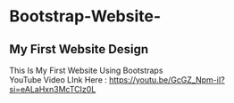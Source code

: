 # Bootstrap-Website-
## My First Website Design<br> 
This Is My First Website Using Bootstraps<br>
YouTube Video LInk Here : https://youtu.be/GcGZ_Npm-iI?si=eALaHxn3McTCIz0L
